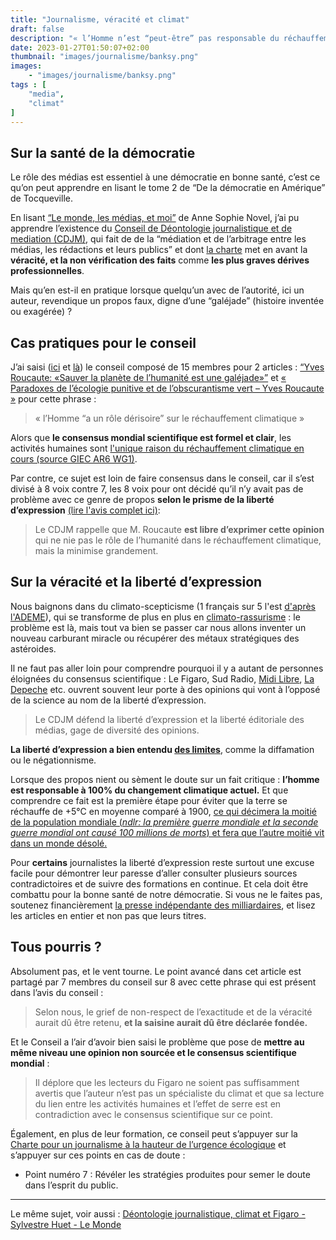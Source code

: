 ```yaml
---
title: "Journalisme, véracité et climat"
draft: false
description: "« l’Homme n’est “peut-être” pas responsable du réchauffement climatique » - entendu dans de grands médias"
date: 2023-01-27T01:50:07+02:00
thumbnail: "images/journalisme/banksy.png"
images:
    - "images/journalisme/banksy.png"
tags : [
    "media",
    "climat"
]
---
```


## Sur la santé de la démocratie
Le rôle des médias est essentiel à une démocratie en bonne santé, c’est ce qu’on peut apprendre en lisant le tome 2 de “De la démocratie en Amérique” de Tocqueville.


En lisant [“Le monde, les médias, et moi”](https://lesmediaslemondeetmoi.com/) de Anne Sophie Novel, j’ai pu apprendre l’existence du [Conseil de Déontologie journalistique et de mediation (CDJM)](https://cdjm.org/decisions/), qui fait de de la “médiation et de l’arbitrage entre les médias, les rédactions et leurs publics” et dont [la charte](https://cdjm.org/les-chartes/) met en avant la **véracité, et la non vérification des faits** comme **les plus graves dérives professionnelles**.

Mais qu’en est-il en pratique lorsque quelqu’un avec de l’autorité, ici un auteur, revendique un propos faux, digne d’une “galéjade” (histoire inventée ou exagérée) ?

## Cas pratiques pour le conseil
J’ai saisi ([ici](https://cdjm.org/avis-22-052/) et [là](https://cdjm.org/avis-22-053/)) le conseil composé de 15 membres pour 2 articles : [“Yves Roucaute: «Sauver la planète de l’humanité est une galéjade»”](https://www.lefigaro.fr/actualite-france/yves-roucaute-sauver-la-planete-de-l-humanite-est-une-galejade-20220603) et [« Paradoxes de l’écologie punitive et de l’obscurantisme vert – Yves Roucaute »](https://www.youtube.com/watch?v=tphWE4vJb-s&t=1011s) pour cette phrase :

> « l’Homme “a un rôle dérisoire” sur le réchauffement climatique »

Alors que **le consensus mondial scientifique est formel et clair**, les activités humaines sont [l'unique raison du réchauffement climatique en cours (source GIEC AR6 WG1)](https://bonpote.com/propos-7-la-part-de-lhomme-dans-le-rechauffement-climatique-nest-plus-discutable/).

Par contre, ce sujet est loin de faire consensus dans le conseil, car il s’est divisé à 8 voix contre 7, les 8 voix pour ont décidé qu’il n’y avait pas de problème avec ce genre de propos **selon le prisme de la liberté d’expression** [(lire l'avis complet ici)](https://cdjm.org/avis-22-052/):

> Le CDJM rappelle que M. Roucaute **est libre d’exprimer cette opinion** qui ne nie pas le rôle de l’humanité dans le réchauffement climatique, mais la minimise grandement. 

## Sur la véracité et la liberté d’expression 
Nous baignons dans du climato-scepticisme (1 français sur 5 l'est [d'après l'ADEME](https://presse.ademe.fr/2022/11/barometre-les-representations-sociales-du-changement-climatique-2022-les-francais-de-plus-en-plus-pessimistes-quant-au-rechauffement-climatique-et-enclins-a-plus-de-sobriete-dans-leur-quotidien.html)), qui se transforme de plus en plus en [climato-rassurisme](https://www.radiofrance.fr/franceinter/podcasts/histoires-economiques/histoires-economiques-du-jeudi-26-mai-2022-4469704) : le problème est là, mais tout va bien se passer car nous allons inventer un nouveau carburant miracle ou récupérer des métaux stratégiques des astéroides.

Il ne faut pas aller loin pour comprendre pourquoi il y a autant de personnes éloignées du consensus scientifique : Le Figaro, Sud Radio, [Midi Libre](https://twitter.com/polomarcus/status/1575450335124013058), [La Depeche](https://twitter.com/ThomasBaietto/status/1615345179006754816) etc. ouvrent souvent leur porte à des opinions qui vont à l’opposé de la science au nom de la liberté d’expression. 

> Le CDJM défend la liberté d’expression et la liberté éditoriale des médias, gage de diversité des opinions. 

**La liberté d’expression a bien entendu [des limites](https://www.maisondesjournalistes.org/les-limites-de-la-liberte-dexpression/)**, comme la diffamation ou le négationnisme. 

Lorsque des propos nient ou sèment le doute sur un fait critique :  **l’homme est responsable à 100% du changement climatique actuel.** Et que comprendre ce fait est la première étape pour éviter que la terre se réchauffe de +5°C en moyenne comparé à 1900, [ce qui décimera la moitié de la population mondiale (*ndlr: la première guerre mondiale et la seconde guerre mondial ont causé 100 millions de morts*) et fera que l’autre moitié vit dans un monde désolé.](https://www.youtube.com/watch?v=K_eFzvP7DDs)

Pour **certains** journalistes la liberté d’expression reste surtout une excuse facile pour démontrer leur paresse d’aller consulter plusieurs sources contradictoires et de suivre des formations en continue. Et cela doit être combattu pour la bonne santé de notre démocratie. Si vous ne le faites pas, soutenez financièrement [la presse indépendante des milliardaires](https://www.publicsenat.fr/article/parlementaire/concentration-des-medias-bernard-arnault-assure-oeuvrer-dans-l-interet-general), et lisez les articles en entier et non pas que leurs titres.


## Tous pourris ?
Absolument pas, et le vent tourne. Le point avancé dans cet article est partagé par 7 membres du conseil sur 8 avec cette phrase qui est présent dans l’avis du conseil :
> Selon nous, le grief de non-respect de l’exactitude et de la véracité aurait dû être retenu, **et la saisine aurait dû être déclarée fondée.**

Et le Conseil a l’air d’avoir bien saisi le problème que pose de **mettre au même niveau une opinion non sourcée et le consensus scientifique mondial** :
> Il déplore que les lecteurs du Figaro ne soient pas suffisamment avertis que l’auteur n’est pas un spécialiste du climat et que sa lecture du lien entre les activités humaines et l’effet de serre est en contradiction avec le consensus scientifique sur ce point.


Également, en plus de leur formation, ce conseil peut s’appuyer sur la [Charte pour un journalisme à la hauteur de l’urgence écologique](https://chartejournalismeecologie.fr/la-charte/) et s’appuyer sur ces points en cas de doute : 
* Point numéro 7 : Révéler les stratégies produites pour semer le doute dans l’esprit du public.


---
Le même sujet, voir aussi : [Déontologie journalistique, climat et Figaro - Sylvestre Huet - Le Monde](https://www.lemonde.fr/blog/huet/2023/01/10/deontologie-journalistique-climat-et-figaro/)
